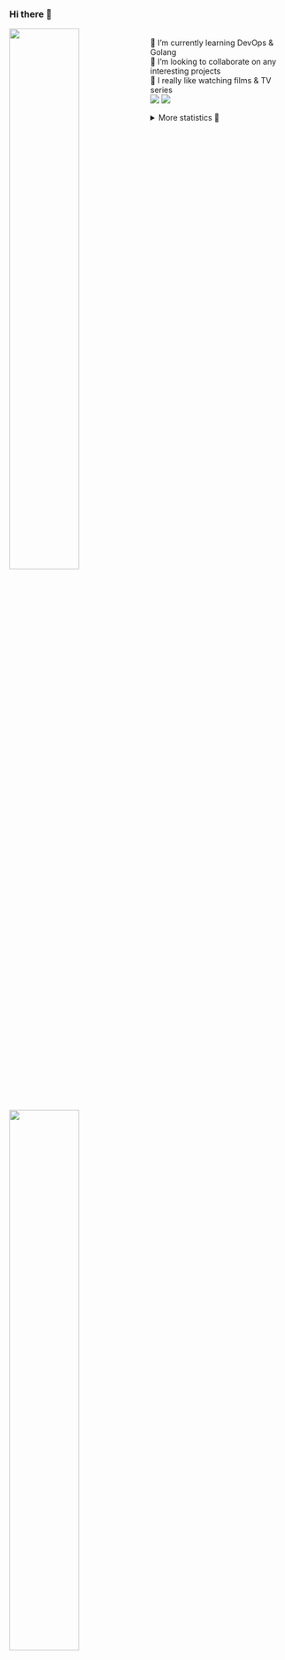 ### Hi there 👋


[<img align="left" width="50%" src="https://github-readme-stats.vercel.app/api?username=rufusnufus&hide=issues&show_icons=true&count_private=true&theme=transparent&title_color=FF6F40&text_color=FBF9F8&icon_color=F48242&hide_border=true&hide_title=true#gh-dark-mode-only">](https://metrics.lecoq.io/rufusnufus#gh-dark-mode-only)
[<img align="left" width="50%" src="https://github-readme-stats.vercel.app/api?username=rufusnufus&hide=issues&show_icons=true&count_private=true&theme=transparent&title_color=FF6533&text_color=4D4644&icon_color=FF8038&hide_border=true&hide_title=true#gh-light-mode-only">](https://metrics.lecoq.io/rufusnufus#gh-light-mode-only)

<p>
  <br>
  🌱 I’m currently learning DevOps & Golang</br>
  👯 I’m looking to collaborate on any interesting projects</br>
  🎥 I really like watching films & TV series</br>
  <a href="https://linkedin.com/in/rufusnufus"><img src="https://img.shields.io/badge/linkedin-0077B5.svg?style=for-the-badge&logo=linkedin&logoColor=white"/></a>
  <a href="https://t.me/rufusnufus"><img src="https://img.shields.io/badge/-telegram-black?style=for-the-badge&color=blue&logo=telegram"/></a>
</p>

<p text-align="left">
<details>
  <summary>More statistics 👀</summary><br/>

<!--START_SECTION:waka-->
![Code Time](http://img.shields.io/badge/Code%20Time-765%20hrs%202%20mins-blue)

![Profile Views](http://img.shields.io/badge/Profile%20Views-0-blue)

**I'm an Early 🐤** 

```text
🌞 Morning                8258 commits        █████░░░░░░░░░░░░░░░░░░░░   21.74 % 
🌆 Daytime                21444 commits       ██████████████░░░░░░░░░░░   56.46 % 
🌃 Evening                7398 commits        █████░░░░░░░░░░░░░░░░░░░░   19.48 % 
🌙 Night                  879 commits         █░░░░░░░░░░░░░░░░░░░░░░░░   02.31 % 
```
📅 **I'm Most Productive on Wednesday** 

```text
Monday                   7378 commits        █████░░░░░░░░░░░░░░░░░░░░   19.43 % 
Tuesday                  6327 commits        ████░░░░░░░░░░░░░░░░░░░░░   16.66 % 
Wednesday                8806 commits        ██████░░░░░░░░░░░░░░░░░░░   23.19 % 
Thursday                 6919 commits        █████░░░░░░░░░░░░░░░░░░░░   18.22 % 
Friday                   6801 commits        ████░░░░░░░░░░░░░░░░░░░░░   17.91 % 
Saturday                 1085 commits        █░░░░░░░░░░░░░░░░░░░░░░░░   02.86 % 
Sunday                   663 commits         ░░░░░░░░░░░░░░░░░░░░░░░░░   01.75 % 
```


📊 **This Week I Spent My Time On** 

```text
💬 Programming Languages: 
No Activity Tracked This Week

🔥 Editors: 
No Activity Tracked This Week
```

**I Mostly Code in Java** 

```text
Go                       20 repos            ████░░░░░░░░░░░░░░░░░░░░░   16.53 % 
Python                   20 repos            ████░░░░░░░░░░░░░░░░░░░░░   16.53 % 
Smarty                   8 repos             ██░░░░░░░░░░░░░░░░░░░░░░░   06.61 % 
Shell                    5 repos             █░░░░░░░░░░░░░░░░░░░░░░░░   04.13 % 
Kotlin                   3 repos             █░░░░░░░░░░░░░░░░░░░░░░░░   02.48 % 
```




 Last Updated on 18/02/2025 01:18:53 UTC
<!--END_SECTION:waka-->

</details>
</p>
